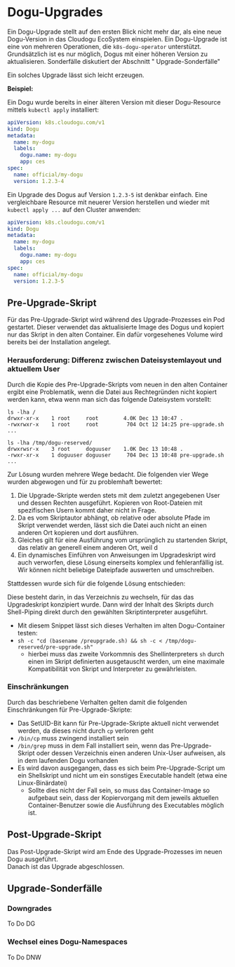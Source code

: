 # Dogu-Upgrades

Ein Dogu-Upgrade stellt auf den ersten Blick nicht mehr dar, als eine neue Dogu-Version in das Cloudogu EcoSystem
einspielen. Ein Dogu-Upgrade ist eine von mehreren Operationen, die `k8s-dogu-operator` unterstützt. Grundsätzlich ist
es nur möglich, Dogus mit einer höheren Version zu aktualisieren. Sonderfälle diskutiert der Abschnitt "
Upgrade-Sonderfälle"

Ein solches Upgrade lässt sich leicht erzeugen.

**Beispiel:**

Ein Dogu wurde bereits in einer älteren Version mit dieser Dogu-Resource mittels `kubectl apply` installiert:

```yaml
apiVersion: k8s.cloudogu.com/v1
kind: Dogu
metadata:
  name: my-dogu
  labels:
    dogu.name: my-dogu
    app: ces
spec:
  name: official/my-dogu
  version: 1.2.3-4
```

Ein Upgrade des Dogus auf Version `1.2.3-5` ist denkbar einfach. Eine vergleichbare Resource mit neuerer Version
herstellen und wieder mit `kubectl apply ...` auf den Cluster anwenden:

```yaml
apiVersion: k8s.cloudogu.com/v1
kind: Dogu
metadata:
  name: my-dogu
  labels:
    dogu.name: my-dogu
    app: ces
spec:
  name: official/my-dogu
  version: 1.2.3-5
```

## Pre-Upgrade-Skript

Für das Pre-Upgrade-Skript wird während des Upgrade-Prozesses ein Pod gestartet.
Dieser verwendet das aktualisierte Image des Dogus und kopiert nur das Skript in den alten Container.
Ein dafür vorgesehenes Volume wird bereits bei der Installation angelegt.

### Herausforderung: Differenz zwischen Dateisystemlayout und aktuellem User

Durch die Kopie des Pre-Upgrade-Skripts vom neuen in den alten Container ergibt eine Problematik, wenn die Datei aus
Rechtegründen nicht kopiert werden kann, etwa wenn man sich das folgende Dateisystem vorstellt:

```
ls -lha / 
drwxr-xr-x    1 root     root        4.0K Dec 13 10:47 .
-rwxrwxr-x    1 root     root         704 Oct 12 14:25 pre-upgrade.sh
...

ls -lha /tmp/dogu-reserved/
drwxrwsr-x    3 root     doguuser    1.0K Dec 13 10:48 .
-rwxr-xr-x    1 doguuser doguuser     704 Dec 13 10:48 pre-upgrade.sh
...
```

Zur Lösung wurden mehrere Wege bedacht. Die folgenden vier Wege wurden abgewogen und für zu problemhaft bewertet:

1. Die Upgrade-Skripte werden stets mit dem zuletzt angegebenen User und dessen Rechten ausgeführt. Kopieren von
   Root-Dateien mit spezifischen Usern kommt daher nicht in Frage.
2. Da es vom Skriptautor abhängt, ob relative oder absolute Pfade im Skript verwendet werden, lässt sich die Datei auch
   nicht an einen anderen Ort kopieren und dort ausführen.
3. Gleiches gilt für eine Ausführung vom ursprünglich zu startenden Skript, das relativ an generell einem anderen Ort,
   weil d
4. Ein dynamisches Einführen von Anweisungen im Upgradeskript wird auch verworfen, diese Lösung einerseits komplex und
   fehleranfällig ist. Wir können nicht beliebige Dateipfade auswerten und umschreiben.

Stattdessen wurde sich für die folgende Lösung entschieden:

Diese besteht darin, in das Verzeichnis zu wechseln, für das das Upgradeskript konzipiert wurde. Dann wird der Inhalt
des Skripts durch Shell-Piping direkt durch den gewählten Skriptinterpreter ausgeführt.

- Mit diesem Snippet lässt sich dieses Verhalten im alten Dogu-Container testen:
- `sh -c "cd (basename /preupgrade.sh) && sh -c < /tmp/dogu-reserved/pre-upgrade.sh"`
   - hierbei muss das zweite Vorkommnis des Shellinterpreters `sh` durch einen im Skript definierten ausgetauscht
     werden, um eine maximale Kompatibilität von Skript und Interpreter zu gewährleisten.

### Einschränkungen

Durch das beschriebene Verhalten gelten damit die folgenden Einschränkungen für Pre-Upgrade-Skripte:

- Das SetUID-Bit kann für Pre-Upgrade-Skripte aktuell nicht verwendet werden, da dieses nicht durch `cp` verloren geht
- `/bin/cp` muss zwingend installiert sein
- `/bin/grep` muss in dem Fall installiert sein, wenn das Pre-Upgrade-Skript oder dessen Verzeichnis einen anderen
  Unix-User aufweisen, als in dem laufenden Dogu vorhanden
- Es wird davon ausgegangen, dass es sich beim Pre-Upgrade-Script um ein Shellskript und nicht um ein sonstiges
  Executable handelt (etwa eine Linux-Binärdatei)
   - Sollte dies nicht der Fall sein, so muss das Container-Image so aufgebaut sein, dass der Kopiervorgang mit dem
     jeweils aktuellen Container-Benutzer sowie die Ausführung des Executables möglich ist.

## Post-Upgrade-Skript

Das Post-Upgrade-Skript wird am Ende des Upgrade-Prozesses im neuen Dogu ausgeführt.  
Danach ist das Upgrade abgeschlossen.

## Upgrade-Sonderfälle

### Downgrades

To Do DG

### Wechsel eines Dogu-Namespaces

To Do DNW